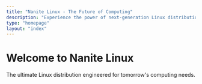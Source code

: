 ```yaml
---
title: "Nanite Linux - The Future of Computing"
description: "Experience the power of next-generation Linux distribution designed for the modern world"
type: "homepage"
layout: "index"
---
```


# Welcome to Nanite Linux

The ultimate Linux distribution engineered for tomorrow's computing needs. 